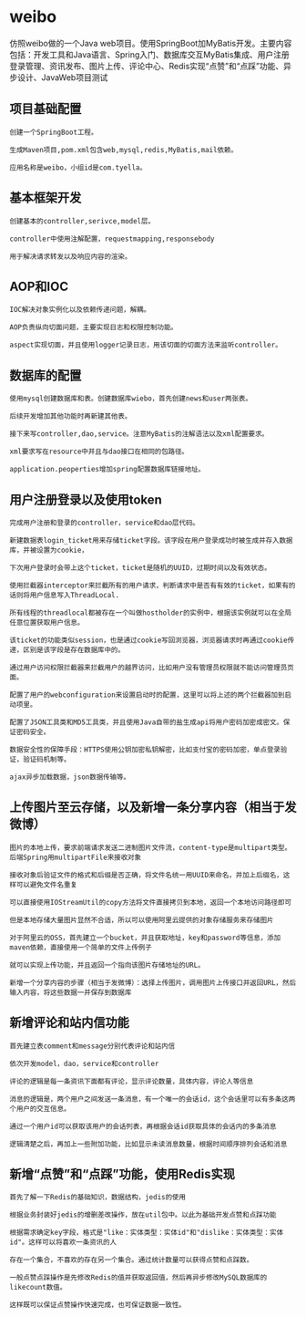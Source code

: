 # weibo
仿照weibo做的一个Java web项目。使用SpringBoot加MyBatis开发。主要内容包括：开发工具和Java语言、Spring入门、数据库交互MyBatis集成、用户注册登录管理、资讯发布、图片上传、评论中心、Redis实现“点赞”和“点踩”功能、异步设计、JavaWeb项目测试

## 项目基础配置


    创建一个SpringBoot工程。
    
    生成Maven项目,pom.xml包含web,mysql,redis,MyBatis,mail依赖。
    
    应用名称是weibo，小组id是com.tyella。
    

## 基本框架开发
    
    创建基本的controller,serivce,model层。
    
    controller中使用注解配置，requestmapping,responsebody
    
    用于解决请求转发以及响应内容的渲染。
    
## AOP和IOC

    IOC解决对象实例化以及依赖传递问题，解耦。
    
    AOP负责纵向切面问题，主要实现日志和权限控制功能。
    
    aspect实现切面，并且使用logger记录日志，用该切面的切面方法来监听controller。
    
## 数据库的配置

    使用mysql创建数据库和表。创建数据库wiebo，首先创建news和user两张表。
    
    后续开发增加其他功能时再新建其他表。
    
    接下来写controller,dao,service。注意MyBatis的注解语法以及xml配置要求。
    
    xml要求写在resource中并且与dao接口在相同的包路径。
    
    application.peoperties增加spring配置数据库链接地址。
    
## 用户注册登录以及使用token
    
    完成用户注册和登录的controller，service和dao层代码。
    
    新建数据表login_ticket用来存储ticket字段。该字段在用户登录成功时被生成并存入数据库，并被设置为cookie，
    
    下次用户登录时会带上这个ticket，ticket是随机的UUID，过期时间以及有效状态。
    
    使用拦截器interceptor来拦截所有的用户请求，判断请求中是否有有效的ticket，如果有的话则将用户信息写入ThreadLocal.
    
    所有线程的threadlocal都被存在一个叫做hostholder的实例中，根据该实例就可以在全局任意位置获取用户信息。
    
    该ticket的功能类似session，也是通过cookie写回浏览器，浏览器请求时再通过cookie传递，区别是该字段是存在数据库中的。
    
    通过用户访问权限拦截器来拦截用户的越界访问，比如用户没有管理员权限就不能访问管理员页面。
    
    配置了用户的webconfiguration来设置启动时的配置，这里可以将上述的两个拦截器加到启动项里。
    
    配置了JSON工具类和MD5工具类，并且使用Java自带的盐生成api将用户密码加密成密文。保证密码安全。
    
    数据安全性的保障手段：HTTPS使用公钥加密私钥解密，比如支付宝的密码加密，单点登录验证，验证码机制等。
    
    ajax异步加载数据，json数据传输等。
    
## 上传图片至云存储，以及新增一条分享内容（相当于发微博）

    图片的本地上传，要求前端请求发送二进制图片文件流，content-type是multipart类型。后端Spring用multipartFile来接收对象
    
    接收对象后验证文件的格式和后缀是否正确，将文件名统一用UUID来命名，并加上后缀名，这样可以避免文件名重复
    
    可以直接使用IOStreamUtil的copy方法将文件直接拷贝到本地，返回一个本地访问路径即可
    
    但是本地存储大量图片显然不合适，所以可以使用阿里云提供的对象存储服务来存储图片
    
    对于阿里云的OSS，首先建立一个bucket，并且获取地址，key和password等信息，添加maven依赖，直接使用一个简单的文件上传例子
    
    就可以实现上传功能，并且返回一个指向该图片存储地址的URL。
    
    新增一个分享内容的步骤（相当于发微博）：选择上传图片，调用图片上传接口并返回URL，然后输入内容，将这些数据一并保存到数据库
    
## 新增评论和站内信功能

    首先建立表comment和message分别代表评论和站内信
    
    依次开发model，dao，service和controller
    
    评论的逻辑是每一条资讯下面都有评论，显示评论数量，具体内容，评论人等信息
    
    消息的逻辑是，两个用户之间发送一条消息，有一个唯一的会话id，这个会话里可以有多条这两个用户的交互信息。
    
    通过一个用户id可以获取该用户的会话列表，再根据会话id获取具体的会话内的多条消息
    
    逻辑清楚之后，再加上一些附加功能，比如显示未读消息数量，根据时间顺序排列会话和消息
    
## 新增“点赞”和“点踩”功能，使用Redis实现

    首先了解一下Redis的基础知识，数据结构，jedis的使用
    
    根据业务封装好jedis的增删差改操作，放在util包中。以此为基础开发点赞和点踩功能
    
    根据需求确定key字段，格式是"like：实体类型：实体id"和"dislike：实体类型：实体id"。这样可以将喜欢一条资讯的人
    
    存在一个集合，不喜欢的存在另一个集合。通过统计数量可以获得点赞和点踩数。
    
    一般点赞点踩操作是先修改Redis的值并获取返回值，然后再异步修改MySQL数据库的likecount数值。
    
    这样既可以保证点赞操作快速完成，也可保证数据一致性。
    
    
    
    

